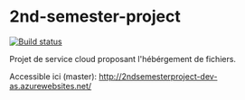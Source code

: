 # 2nd-semester-project
 
[![Build status](https://dev.azure.com/laurentkeusch/2nd-semester-project/_apis/build/status/2ndSemesterProject-dev-as%20-%20CI)](https://dev.azure.com/laurentkeusch/2nd-semester-project/_build/latest?definitionId=3)


Projet de service cloud proposant l'hébérgement de fichiers.

Accessible ici (master): http://2ndsemesterproject-dev-as.azurewebsites.net/
